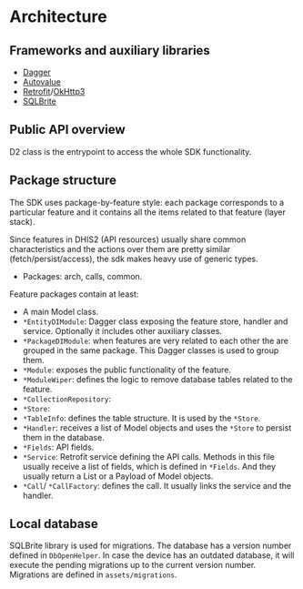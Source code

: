 # Architecture

<!--DHIS2-SECTION-ID:architecture-->

## Frameworks and auxiliary libraries

- [Dagger](https://google.github.io/dagger/)
- [Autovalue](https://github.com/google/auto/blob/master/value/userguide/index.md)
- [Retrofit](https://square.github.io/retrofit/)/[OkHttp3](https://github.com/square/okhttp)
- [SQLBrite](https://github.com/square/sqlbrite)

## Public API overview

D2 class is the entrypoint to access the whole SDK functionality.

## Package structure

The SDK uses package-by-feature style: each package corresponds to a particular feature and it contains all the items related to that feature (layer stack).

Since features in DHIS2 (API resources) usually share common characteristics and the actions over them are pretty similar (fetch/persist/access), the sdk makes heavy use of generic types.

- Packages: arch, calls, common.

Feature packages contain at least:

- A main Model class.
- `*EntityDIModule`: Dagger class exposing the feature store, handler and service. Optionally it includes other auxiliary classes.
- `*PackageDIModule`: when features are very related to each other the are grouped in the same package. This Dagger classes is used to group them.
- `*Module`: exposes the public functionality of the feature.
- `*ModuleWiper`: defines the logic to remove database tables related to the feature.
- `*CollectionRepository`:
- `*Store`:
- `*TableInfo`: defines the table structure. It is used by the `*Store`.
- `*Handler`: receives a list of Model objects and uses the `*Store` to persist them in the database.
- `*Fields`: API fields.
- `*Service`: Retrofit service defining the API calls. Methods in this file usually receive a list of fields, which is defined in `*Fields`. And they usually return a List or a Payload of Model objects.
- `*Call`/ `*CallFactory`: defines the call. It usually links the service and the handler.

## Local database

SQLBrite library is used for migrations. The database has a version number defined in `DbOpenHelper`. In case the device has an outdated database, it will execute the pending migrations up to the current version number. Migrations are defined in `assets/migrations`.
